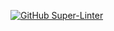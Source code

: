 [![GitHub Super-Linter](https://github.com/jotix16/example-github-actions/workflows/Super-Linter/badge.svg)](https://github.com/marketplace/actions/super-linter)
